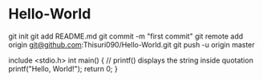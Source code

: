 # Hello-World
git init
git add README.md
git commit -m "first commit"
git remote add origin git@github.com:Thisuri090/Hello-World.git
git push -u origin master


include <stdio.h>
int main() {
   // printf() displays the string inside quotation
   printf("Hello, World!");
   return 0;
}
